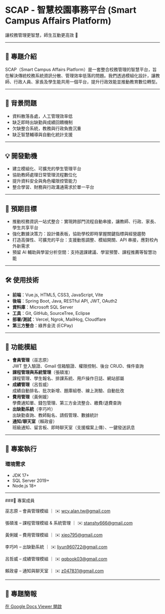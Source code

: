 # SCAP - 智慧校園事務平台 (Smart Campus Affairs Platform)

讓校務管理更智慧，師生互動更高效 🚀

---

## 📖 專題介紹
SCAP（Smart Campus Affairs Platform）是一套整合校務管理的智慧平台，旨在解決傳統校務系統資訊分散、管理效率低落的問題。我們透過模組化設計，讓教師、行政人員、家長及學生能共用一個平台，提升行政效能並推動教育數位轉型。

---

## 🔎 背景問題
- 資料散落各處，人工管理效率低
- 缺乏即時出缺勤與成績回饋機制
- 欠缺整合系統，教務與行政負擔沉重
- 缺乏智慧輔導與自動化統計支援

---

## 💡 開發動機
- 建立模組化、可擴充的學生管理平台
- 協助教師處理日常管理流程數位化
- 提升資料安全與角色權限控管能力
- 整合學習、財務與行政溝通需求於單一平台

---

## 🎯 預期目標
- 推動校務資訊一站式整合：實現跨部門流程自動串接，讓教師、行政、家長、學生共享平台
- 強化數據決策力：設計儀表板，協助學校即時掌握關鍵指標與經營趨勢
- 打造高彈性、可擴充的平台：支援動態調整、模組開關、API 串接，應對校內外新需求
- 預留 AI 輔助與學習分析空間：支持選課建議、學習預警、課程推薦等智慧功能

---

## 🛠 使用技術
- **前端**：Vue.js, HTML5, CSS3, JavaScript, Vite
- **後端**：Spring Boot, Java, RESTful API, JWT, OAuth2
- **資料庫**：Microsoft SQL Server
- **工具**：Git, GitHub, SourceTree, Eclipse
- **部署/測試**：Vercel, Ngrok, MailHog, Cloudflare
- **第三方整合**：綠界金流 (ECPay)

---

## 📂 功能模組
- **會員管理**（巫志原）  
  JWT 登入驗證、Gmail 信箱驗證、權限控制、後台 CRUD、條件查詢
- **課程管理與系統管理**（張碩淮）  
  課程管理、學生報名、排課系統、用戶操作日誌、網站部屬
- **成績管理**（呂哲威）  
  成績自動排名、批次新增、題庫組卷、線上測驗、自動批改
- **費用管理**（黃俐媛）  
  學費通知單、錢包管理、第三方金流整合、繳費/退費查詢
- **出缺勤系統**（李巧吟）  
  出缺勤查詢、教師點名、請假管理、數據統計
- **通知/聊天室**（賴政睿）  
  班級通知、留言板、即時聊天室（支援檔案上傳）、一鍵發送訊息

---

## 🚀 專案執行
### 環境需求
- JDK 17+
- SQL Server 2019+
- Node.js 18+



---
###👥 專案成員

巫志原 – 會員管理模組 ｜ ✉️ wcy.alan.tw@gmail.com

張碩淮 – 課程管理模組 & 系統管理 ｜ ✉️ stanshy666@gmail.com

黃俐媛 – 費用管理模組 ｜ ✉️ xjeo795@gmail.com

李巧吟 – 出缺勤系統 ｜ ✉️ liyun960722@gmail.com

呂哲威 – 成績管理模組 ｜ ✉️ qqbook03@gmail.com

賴政睿 – 通知與聊天室 ｜ ✉️ z047831@gmail.com


---


## 📑 專題簡報
[在 Google Docs Viewer 開啟](https://docs.google.com/gview?url=https://github.com/HOYOWOQQQ/EAMS1/raw/main/SCAP.pdf&embedded=true)

